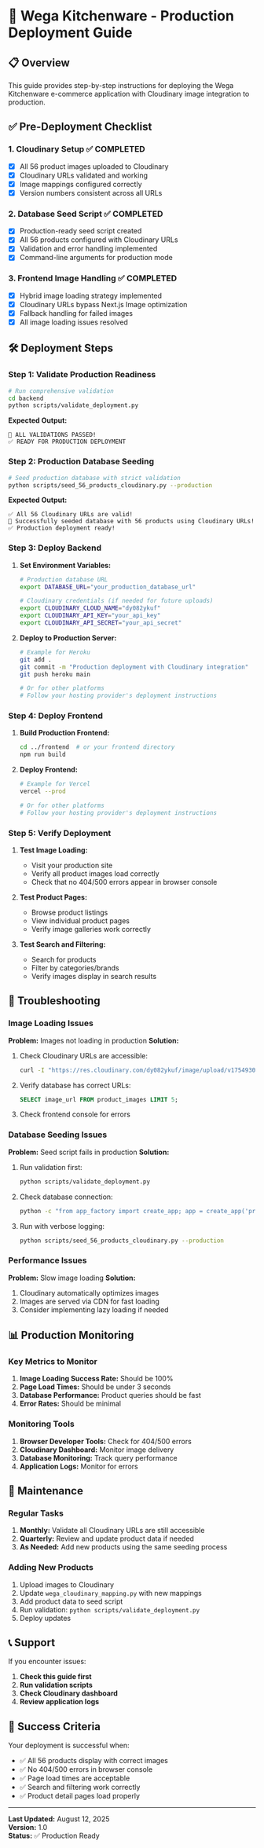 # 🚀 Wega Kitchenware - Production Deployment Guide

## 📋 Overview

This guide provides step-by-step instructions for deploying the Wega Kitchenware e-commerce application with Cloudinary image integration to production.

## ✅ Pre-Deployment Checklist

### 1. **Cloudinary Setup** ✅ COMPLETED
- [x] All 56 product images uploaded to Cloudinary
- [x] Cloudinary URLs validated and working
- [x] Image mappings configured correctly
- [x] Version numbers consistent across all URLs

### 2. **Database Seed Script** ✅ COMPLETED
- [x] Production-ready seed script created
- [x] All 56 products configured with Cloudinary URLs
- [x] Validation and error handling implemented
- [x] Command-line arguments for production mode

### 3. **Frontend Image Handling** ✅ COMPLETED
- [x] Hybrid image loading strategy implemented
- [x] Cloudinary URLs bypass Next.js Image optimization
- [x] Fallback handling for failed images
- [x] All image loading issues resolved

## 🛠️ Deployment Steps

### Step 1: Validate Production Readiness

```bash
# Run comprehensive validation
cd backend
python scripts/validate_deployment.py
```

**Expected Output:**
```
🎉 ALL VALIDATIONS PASSED!
✅ READY FOR PRODUCTION DEPLOYMENT
```

### Step 2: Production Database Seeding

```bash
# Seed production database with strict validation
python scripts/seed_56_products_cloudinary.py --production
```

**Expected Output:**
```
✅ All 56 Cloudinary URLs are valid!
🎉 Successfully seeded database with 56 products using Cloudinary URLs!
✅ Production deployment ready!
```

### Step 3: Deploy Backend

1. **Set Environment Variables:**
   ```bash
   # Production database URL
   export DATABASE_URL="your_production_database_url"
   
   # Cloudinary credentials (if needed for future uploads)
   export CLOUDINARY_CLOUD_NAME="dy082ykuf"
   export CLOUDINARY_API_KEY="your_api_key"
   export CLOUDINARY_API_SECRET="your_api_secret"
   ```

2. **Deploy to Production Server:**
   ```bash
   # Example for Heroku
   git add .
   git commit -m "Production deployment with Cloudinary integration"
   git push heroku main
   
   # Or for other platforms
   # Follow your hosting provider's deployment instructions
   ```

### Step 4: Deploy Frontend

1. **Build Production Frontend:**
   ```bash
   cd ../frontend  # or your frontend directory
   npm run build
   ```

2. **Deploy Frontend:**
   ```bash
   # Example for Vercel
   vercel --prod
   
   # Or for other platforms
   # Follow your hosting provider's deployment instructions
   ```

### Step 5: Verify Deployment

1. **Test Image Loading:**
   - Visit your production site
   - Verify all product images load correctly
   - Check that no 404/500 errors appear in browser console

2. **Test Product Pages:**
   - Browse product listings
   - View individual product pages
   - Verify image galleries work correctly

3. **Test Search and Filtering:**
   - Search for products
   - Filter by categories/brands
   - Verify images display in search results

## 🔧 Troubleshooting

### Image Loading Issues

**Problem:** Images not loading in production
**Solution:**
1. Check Cloudinary URLs are accessible:
   ```bash
   curl -I "https://res.cloudinary.com/dy082ykuf/image/upload/v1754930203/wega-kitchenware/products/black-electric-kettle.jpg"
   ```

2. Verify database has correct URLs:
   ```sql
   SELECT image_url FROM product_images LIMIT 5;
   ```

3. Check frontend console for errors

### Database Seeding Issues

**Problem:** Seed script fails in production
**Solution:**
1. Run validation first:
   ```bash
   python scripts/validate_deployment.py
   ```

2. Check database connection:
   ```bash
   python -c "from app_factory import create_app; app = create_app('production'); print('Database connection OK')"
   ```

3. Run with verbose logging:
   ```bash
   python scripts/seed_56_products_cloudinary.py --production
   ```

### Performance Issues

**Problem:** Slow image loading
**Solution:**
1. Cloudinary automatically optimizes images
2. Images are served via CDN for fast loading
3. Consider implementing lazy loading if needed

## 📊 Production Monitoring

### Key Metrics to Monitor

1. **Image Loading Success Rate:** Should be 100%
2. **Page Load Times:** Should be under 3 seconds
3. **Database Performance:** Product queries should be fast
4. **Error Rates:** Should be minimal

### Monitoring Tools

1. **Browser Developer Tools:** Check for 404/500 errors
2. **Cloudinary Dashboard:** Monitor image delivery
3. **Database Monitoring:** Track query performance
4. **Application Logs:** Monitor for errors

## 🔄 Maintenance

### Regular Tasks

1. **Monthly:** Validate all Cloudinary URLs are still accessible
2. **Quarterly:** Review and update product data if needed
3. **As Needed:** Add new products using the same seeding process

### Adding New Products

1. Upload images to Cloudinary
2. Update `wega_cloudinary_mapping.py` with new mappings
3. Add product data to seed script
4. Run validation: `python scripts/validate_deployment.py`
5. Deploy updates

## 📞 Support

If you encounter issues:

1. **Check this guide first**
2. **Run validation scripts**
3. **Check Cloudinary dashboard**
4. **Review application logs**

## 🎉 Success Criteria

Your deployment is successful when:

- ✅ All 56 products display with correct images
- ✅ No 404/500 errors in browser console
- ✅ Page load times are acceptable
- ✅ Search and filtering work correctly
- ✅ Product detail pages load properly

---

**Last Updated:** August 12, 2025  
**Version:** 1.0  
**Status:** ✅ Production Ready
